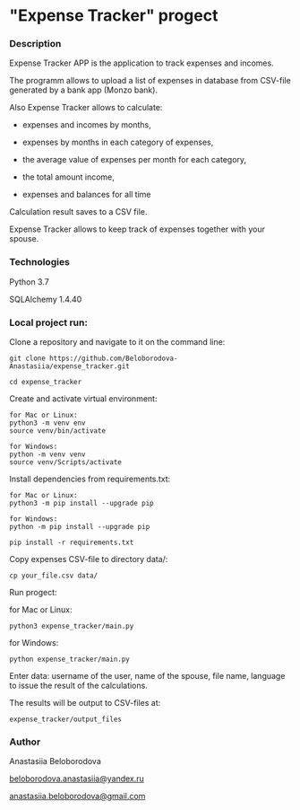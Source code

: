 # "Expense Tracker" progect

### Description

Expense Tracker APP is the application to track expenses and incomes.

The programm allows to upload a list of expenses in database from CSV-file generated by a bank app (Monzo bank).

Also Expense Tracker allows to calculate:

- expenses and incomes by months,

- expenses by months in each category of expenses,

- the average value of expenses per month for each category, 

- the total amount income, 

- expenses and balances for all time

Сalculation result saves to a CSV file.

Expense Tracker allows to keep track of expenses together with your spouse.

### Technologies

Python 3.7

SQLAlchemy 1.4.40

### Local project run:

Clone a repository and navigate to it on the command line:

```
git clone https://github.com/Beloborodova-Anastasiia/expense_tracker.git
```

```
cd expense_tracker
```

Create and activate virtual environment:

```
for Mac or Linux:
python3 -m venv env
source venv/bin/activate
```
```
for Windows:
python -m venv venv
source venv/Scripts/activate 
```

Install dependencies from requirements.txt:

```
for Mac or Linux:
python3 -m pip install --upgrade pip
```
```
for Windows:
python -m pip install --upgrade pip
```

```
pip install -r requirements.txt
```

Copy expenses CSV-file to directory data/:

```
cp your_file.csv data/
```

Run progect:

for Mac or Linux:
```
python3 expense_tracker/main.py
```

for Windows:
```
python expense_tracker/main.py
```

Enter data: username of the user, name of the spouse, file name, language to issue the result of the calculations.

The results will be output to CSV-files at:
```
expense_tracker/output_files
```


### Author

Anastasiia Beloborodova 

beloborodova.anastasiia@yandex.ru

anastasiia.beloborodova@gmail.com
